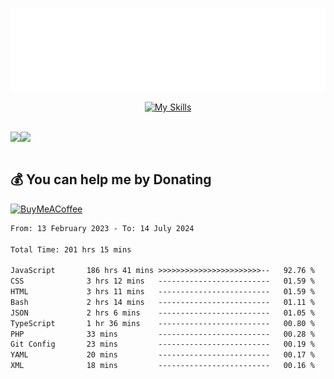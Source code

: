 <div align="center">
  
![readmebox](https://github.com/Taufik-H/Taufik-H/blob/main/readmebox%20(2).svg)

[![My Skills](https://skillicons.dev/icons?i=js,html,css,react,tailwindcss,bootstrap,figma)](https://skillicons.dev)
</div>
<br/>
<div align="center">
  <div style="display: flex; align-items:center;" >
    <img src="https://github-contribution-stats.vercel.app/api/?username=Taufik-H" />
    <img src="https://github-readme-streak-stats.herokuapp.com/?user=Taufik-H&theme=default&hide_border=false" />
  </div>
</div>

<br/>



  ## 💰 You can help me by Donating
  [![BuyMeACoffee](https://img.shields.io/badge/Buy%20Me%20a%20Coffee-ffdd00?style=for-the-badge&logo=buy-me-a-coffee&logoColor=black)](https://buymeacoffee.com/opik) 

<!--START_SECTION:waka-->

```txt
From: 13 February 2023 - To: 14 July 2024

Total Time: 201 hrs 15 mins

JavaScript       186 hrs 41 mins >>>>>>>>>>>>>>>>>>>>>>>--   92.76 %
CSS              3 hrs 12 mins   -------------------------   01.59 %
HTML             3 hrs 11 mins   -------------------------   01.59 %
Bash             2 hrs 14 mins   -------------------------   01.11 %
JSON             2 hrs 6 mins    -------------------------   01.05 %
TypeScript       1 hr 36 mins    -------------------------   00.80 %
PHP              33 mins         -------------------------   00.28 %
Git Config       23 mins         -------------------------   00.19 %
YAML             20 mins         -------------------------   00.17 %
XML              18 mins         -------------------------   00.16 %
```

<!--END_SECTION:waka-->

